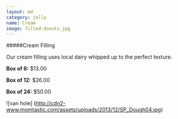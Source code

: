 ```yaml
---
layout: md
category: jelly
name: Cream
image: filled-donuts.jpg
---
```


#####Cream Filling

Our cream filling uses local dairy whipped up to the perfect texture.

**Box of 6:** $13.00

**Box of 12:** $26.00

**Box of 24:** $50.00

![van hole] (http://cdn2-www.momtastic.com/assets/uploads/2013/12/SP_Dough04.jpg)